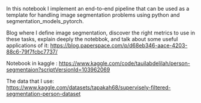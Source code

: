 In this notebook I implement an end-to-end pipeline that can be used as a template for handling image segmentation problems using python and segmentation_models_pytorch.

Blog where I define image segmentation, discover the right metrics to use in these tasks, explain deeply the notebbok, and talk about some useful applications of it: https://blog.paperspace.com/p/d68eb346-aace-4203-88c6-79f7fcbc7737/

Notebook in kaggle : https://www.kaggle.com/code/tauilabdelilah/person-segmentaion?scriptVersionId=103962069

The data that I use: https://www.kaggle.com/datasets/tapakah68/supervisely-filtered-segmentation-person-dataset
